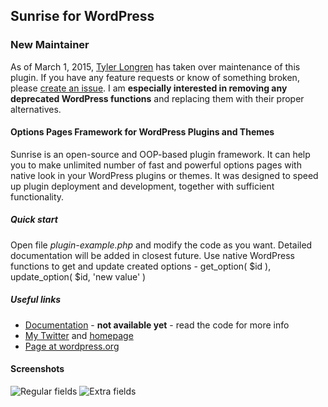 Sunrise for WordPress
---------------------

### New Maintainer

As of March 1, 2015, [Tyler Longren](https://longrendev.io/) has taken over maintenance of this plugin. If you have any feature requests or know of something broken, please [create an issue](https://github.com/gndev/sunrise/issues). I am **especially interested in removing any deprecated WordPress functions** and replacing them with their proper alternatives.

#### Options Pages Framework for WordPress Plugins and Themes

Sunrise is an open-source and OOP-based plugin framework. It can help you to make unlimited number of fast and powerful options pages with native look in your WordPress plugins or themes. It was designed to speed up plugin deployment and development, together with sufficient
functionality.

##### Quick start

Open file _plugin-example.php_ and modify the code as you want. Detailed documentation will be added in closest future. Use native WordPress functions to get and update created options - get_option( $id ), update_option( $id, 'new value' )

##### Useful links

* [Documentation](https://gndev.info/kb/) - __not available yet__ - read the code for more info
* [My Twitter](http://twitter.com/gndevinfo) and [homepage](http://gndev.info/)
* [Page at wordpress.org](http://wordpress.org/plugins/sunrise/)

#### Screenshots

![Regular fields](https://raw.github.com/gndev/sunrise/master/screenshots.delete/regular-fields.png)
![Extra fields](https://raw.github.com/gndev/sunrise/master/screenshots.delete/extra-fields.png)